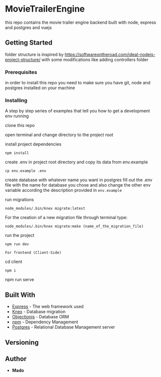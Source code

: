 # MovieTrailerEngine

this repo contains the movie trailer engine backend built with node, express and postgres and vuejs

## Getting Started

folder structure is inspired by https://softwareontheroad.com/ideal-nodejs-project-structure/ with some modifications like adding controllers folder

### Prerequisites

in order to install this repo you need to make sure you have git, node and postgres installed on your machine

### Installing

A step by step series of examples that tell you how to get a development env running

clone this repo

open terminal and change directory to the project root

install project dependencies

```
npm install
```

create .env in project root directory and copy its data from env.example

```
cp env.example .env
```

create database with whatever name you want in postgres
fill out the .env file with the name for database you chose and also change the other env variable according the description provided in `env.example`

run migrations

```
node_modules/.bin/knex migrate:latest
```

For the creation of a new migration file through terminal type:

```
node_modules/.bin/knex migrate:make (name_of_the_migration_file)
```

run the project

```
npm run dev
```

```
For frontend (Client-Side)
```

cd client

```
npm i
```

npm run serve

## Built With

- [Express](https://expressjs.com/) - The web framework used
- [Knex](https://knexjs.org/) - Database migration
- [Objectionjs](https://vincit.github.io/objection.js/) - Database ORM
- [npm](https://www.npmjs.com/) - Dependency Management
- [Postgres](https://www.postgresql.org/) - Relational Database Management server

## Versioning

## Author

- **Mado**
